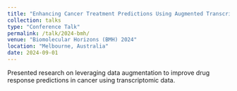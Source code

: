 ```yaml
---
title: "Enhancing Cancer Treatment Predictions Using Augmented Transcriptomics"
collection: talks
type: "Conference Talk"
permalink: /talk/2024-bmh/
venue: "Biomolecular Horizons (BMH) 2024"
location: "Melbourne, Australia"
date: 2024-09-01
---
```

Presented research on leveraging data augmentation to improve drug response predictions in cancer using transcriptomic data.
